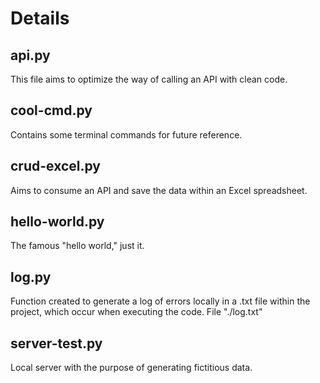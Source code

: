 # Details

## api.py

This file aims to optimize the way of calling an API with clean code.

## cool-cmd.py

Contains some terminal commands for future reference.

## crud-excel.py

Aims to consume an API and save the data within an Excel spreadsheet.

## hello-world.py

The famous "hello world," just it.

## log.py

Function created to generate a log of errors locally in a .txt file within the project, which occur when executing the code. File "./log.txt"

## server-test.py

Local server with the purpose of generating fictitious data.
